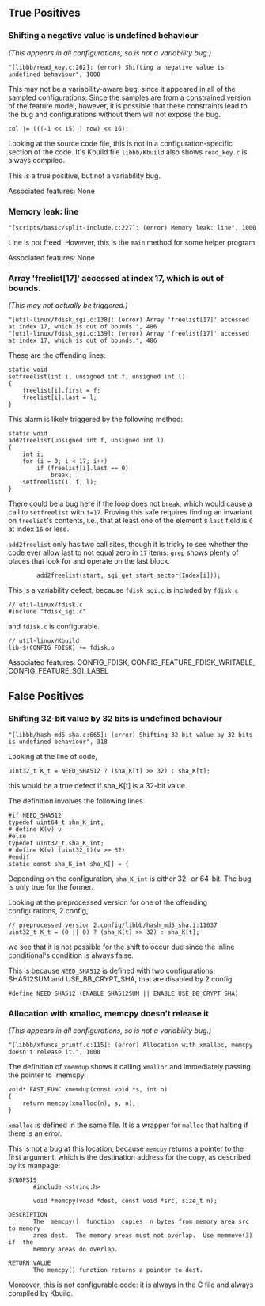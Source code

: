 

## True Positives

### Shifting a negative value is undefined behaviour

_(This appears in all configurations, so is not a variability bug.)_

    "[libbb/read_key.c:262]: (error) Shifting a negative value is undefined behaviour", 1000
    
This may not be a variability-aware bug, since it appeared in all of
the sampled configurations.  Since the samples are from a constrained
version of the feature model, however, it is possible that these
constraints lead to the bug and configurations without them will not
expose the bug.


    col |= (((-1 << 15) | row) << 16);

Looking at the source code file, this is not in a
configuration-specific section of the code.  It's Kbuild file
`libbb/Kbuild` also shows `read_key.c` is always compiled.

This is a true positive, but not a variability bug.

Associated features: None


### Memory leak: line

    "[scripts/basic/split-include.c:227]: (error) Memory leak: line", 1000

Line is not freed.  However, this is the `main` method for some helper
program.

Associated features: None

### Array 'freelist[17]' accessed at index 17, which is out of bounds.

_(This may not actually be triggered.)_

    "[util-linux/fdisk_sgi.c:138]: (error) Array 'freelist[17]' accessed at index 17, which is out of bounds.", 486
    "[util-linux/fdisk_sgi.c:139]: (error) Array 'freelist[17]' accessed at index 17, which is out of bounds.", 486

These are the offending lines:

    static void
    setfreelist(int i, unsigned int f, unsigned int l)
    {
	    freelist[i].first = f;
	    freelist[i].last = l;
    }

This alarm is likely triggered by the following method:

    static void
    add2freelist(unsigned int f, unsigned int l)
    {
        int i;
        for (i = 0; i < 17; i++)
            if (freelist[i].last == 0)
                break;
        setfreelist(i, f, l);
    }

There could be a bug here if the loop does not `break`, which would
cause a call to `setfreelist` with `i=17`.  Proving this safe requires
finding an invariant on `freelist`'s contents, i.e., that at least one
of the element's `last` field is `0` at index `16` or less.

`add2freelist` only has two call sites, though it is tricky to see
whether the code ever allow last to not equal zero in `17` items.
`grep` shows plenty of places that look for and operate on the last
block.

			add2freelist(start, sgi_get_start_sector(Index[i]));

This is a variability defect, because `fdisk_sgi.c` is included by `fdisk.c`

    // util-linux/fdisk.c
    #include "fdisk_sgi.c"

and `fdisk.c` is configurable.

    // util-linux/Kbuild
    lib-$(CONFIG_FDISK) += fdisk.o

Associated features: CONFIG_FDISK, CONFIG_FEATURE_FDISK_WRITABLE, CONFIG_FEATURE_SGI_LABEL

## False Positives

### Shifting 32-bit value by 32 bits is undefined behaviour

    "[libbb/hash_md5_sha.c:665]: (error) Shifting 32-bit value by 32 bits is undefined behaviour", 318
    
Looking at the line of code,

    uint32_t K_t = NEED_SHA512 ? (sha_K[t] >> 32) : sha_K[t];
    
this would be a true defect if sha_K[t] is a 32-bit value.

The definition involves the following lines

    #if NEED_SHA512
    typedef uint64_t sha_K_int;
    # define K(v) v
    #else
    typedef uint32_t sha_K_int;
    # define K(v) (uint32_t)(v >> 32)
    #endif
    static const sha_K_int sha_K[] = {

Depending on the configuration, `sha_K_int` is either 32- or 64-bit.
The bug is only true for the former.

Looking at the preprocessed version for one of the offending configurations, 2.config, 

    // preprocessed version 2.config/libbb/hash_md5_sha.i:11037
    uint32_t K_t = (0 || 0) ? (sha_K[t] >> 32) : sha_K[t];

we see that it is not possible for the shift to occur due since the
inline conditional's condition is always false.

This is because `NEED_SHA512` is defined with two configurations, SHA512SUM and USE_BB_CRYPT_SHA, that are disabled by 2.config

    #define NEED_SHA512 (ENABLE_SHA512SUM || ENABLE_USE_BB_CRYPT_SHA)
    

<!-- // both SHA512SUM and USE_BB_CRYPT_SHA are undefined in one of the buggy configs, 2.config -->
<!-- #define NEED_SHA512 (ENABLE_SHA512SUM || ENABLE_USE_BB_CRYPT_SHA) -->

<!-- // decs/defs -->
<!-- #if NEED_SHA512 -->
<!-- typedef uint64_t sha_K_int; -->
<!-- # define K(v) v -->
<!-- #else -->
<!-- typedef uint32_t sha_K_int; -->
<!-- # define K(v) (uint32_t)(v >> 32) -->
<!-- #endif -->
<!-- static const sha_K_int sha_K[] = { -->

<!-- // unpreprocessed version -->
<!-- uint32_t K_t = NEED_SHA512 ? (sha_K[t] >> 32) : sha_K[t]; -->

<!-- // preprocessed version 2.config/libbb/hash_md5_sha.i:11037 -->
<!-- uint32_t K_t = (0 || 0) ? (sha_K[t] >> 32) : sha_K[t]; -->


### Allocation with xmalloc, memcpy doesn't release it

_(This appears in all configurations, so is not a variability bug.)_

    "[libbb/xfuncs_printf.c:115]: (error) Allocation with xmalloc, memcpy doesn't release it.", 1000

The definition of `xmemdup` shows it calling `xmalloc` and immediately
passing the pointer to `memcpy.

    void* FAST_FUNC xmemdup(const void *s, int n)
    {
	    return memcpy(xmalloc(n), s, n);
    }


`xmalloc` is defined in the same file.  It is a wrapper for `malloc`
that halting if there is an error.

This is not a bug at this location, because `memcpy` returns a pointer
to the first argument, which is the destination address for the copy,
as described by its manpage:

    SYNOPSIS
           #include <string.h>

           void *memcpy(void *dest, const void *src, size_t n);

    DESCRIPTION
           The  memcpy()  function  copies  n bytes from memory area src to memory
           area dest.  The memory areas must not overlap.  Use memmove(3)  if  the
           memory areas do overlap.

    RETURN VALUE
           The memcpy() function returns a pointer to dest.

Moreover, this is not configurable code: it is always in the C file
and always compiled by Kbuild.
